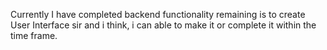 Currently I have completed backend functionality remaining is to create User Interface sir and i think, i can able to make it or complete it within the time frame.
